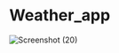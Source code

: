 # Weather_app
![Screenshot (20)](https://github.com/coops15/Weather_app/assets/137200668/3212a272-ba6d-45a7-868b-95e9ee8a4720)

